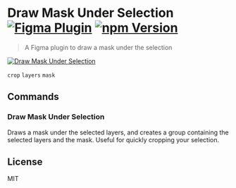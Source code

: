 # Draw Mask Under Selection [![Figma Plugin](https://badgen.net/badge/figma/Draw%20Mask%20Under%20Selection/yellow)](https://www.figma.com/c/plugin/806532458729477508/Draw-Mask-Under-Selection) [![npm Version](https://badgen.net/npm/v/figma-draw-mask-under-selection)](https://www.npmjs.com/package/figma-draw-mask-under-selection)

> A Figma plugin to draw a mask under the selection

[![Draw Mask Under Selection](https://raw.githubusercontent.com/yuanqing/figma-plugins/master/packages/figma-draw-mask-under-selection/media/cover.png)](https://www.figma.com/c/plugin/806532458729477508/Draw-Mask-Under-Selection)

`crop` `layers` `mask`

## Commands

### Draw Mask Under Selection

Draws a mask under the selected layers, and creates a group containing the selected layers and the mask. Useful for quickly cropping your selection.

## License

MIT
